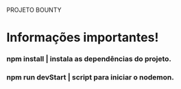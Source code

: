 PROJETO BOUNTY <br>
<h1>Informações importantes!</h1>
<h3>npm install | instala as dependências do projeto.</h3>
<h3>npm run devStart | script para iniciar o nodemon.</h3>
